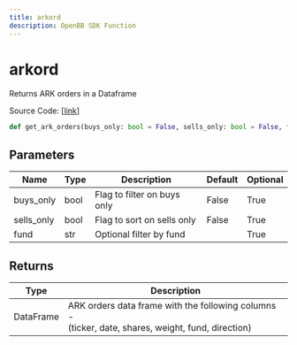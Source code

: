 ```yaml
---
title: arkord
description: OpenBB SDK Function
---
```


# arkord

Returns ARK orders in a Dataframe

Source Code: [[link](https://github.com/OpenBB-finance/OpenBBTerminal/tree/main/openbb_terminal/stocks/discovery/ark_model.py#L23)]

```python
def get_ark_orders(buys_only: bool = False, sells_only: bool = False, fund: str = "") -> pd.DataFrame
```
## Parameters

| Name | Type | Description | Default | Optional |
| ---- | ---- | ----------- | ------- | -------- |
| buys_only | bool | Flag to filter on buys only | False | True |
| sells_only | bool | Flag to sort on sells only | False | True |
| fund | str | Optional filter by fund |  | True |

## Returns

| Type | Description |
| ---- | ----------- |
| DataFrame | ARK orders data frame with the following columns -<br/>(ticker, date, shares, weight, fund, direction) |

